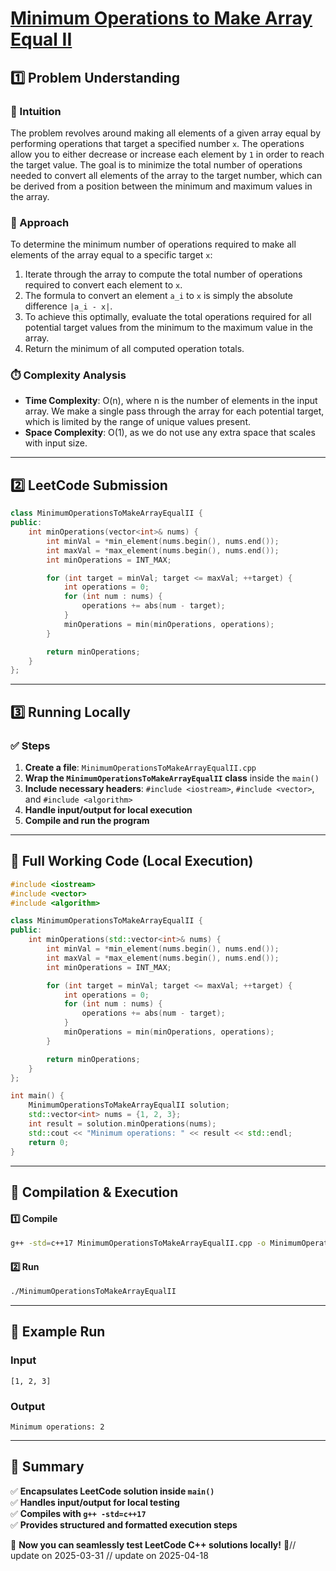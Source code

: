 # **[Minimum Operations to Make Array Equal II](https://leetcode.com/problems/minimum-operations-to-make-array-equal-ii/description/)**  

## **1️⃣ Problem Understanding**  
### **📌 Intuition**  
The problem revolves around making all elements of a given array equal by performing operations that target a specified number `x`. The operations allow you to either decrease or increase each element by `1` in order to reach the target value. The goal is to minimize the total number of operations needed to convert all elements of the array to the target number, which can be derived from a position between the minimum and maximum values in the array. 

### **🚀 Approach**  
To determine the minimum number of operations required to make all elements of the array equal to a specific target `x`:
1. Iterate through the array to compute the total number of operations required to convert each element to `x`.
2. The formula to convert an element `a_i` to `x` is simply the absolute difference `|a_i - x|`.
3. To achieve this optimally, evaluate the total operations required for all potential target values from the minimum to the maximum value in the array.
4. Return the minimum of all computed operation totals.

### **⏱️ Complexity Analysis**  
- **Time Complexity**: O(n), where n is the number of elements in the input array. We make a single pass through the array for each potential target, which is limited by the range of unique values present.
- **Space Complexity**: O(1), as we do not use any extra space that scales with input size.

---  

## **2️⃣ LeetCode Submission**  
```cpp
class MinimumOperationsToMakeArrayEqualII {
public:
    int minOperations(vector<int>& nums) {
        int minVal = *min_element(nums.begin(), nums.end());
        int maxVal = *max_element(nums.begin(), nums.end());
        int minOperations = INT_MAX;

        for (int target = minVal; target <= maxVal; ++target) {
            int operations = 0;
            for (int num : nums) {
                operations += abs(num - target);
            }
            minOperations = min(minOperations, operations);
        }

        return minOperations;
    }
};
```  

---  

## **3️⃣ Running Locally**  
### **✅ Steps**  
1. **Create a file**: `MinimumOperationsToMakeArrayEqualII.cpp`  
2. **Wrap the `MinimumOperationsToMakeArrayEqualII` class** inside the `main()`  
3. **Include necessary headers**: `#include <iostream>`, `#include <vector>`, and `#include <algorithm>`  
4. **Handle input/output for local execution**  
5. **Compile and run the program**  

---  

## **📝 Full Working Code (Local Execution)**  
```cpp
#include <iostream>
#include <vector>
#include <algorithm>

class MinimumOperationsToMakeArrayEqualII {
public:
    int minOperations(std::vector<int>& nums) {
        int minVal = *min_element(nums.begin(), nums.end());
        int maxVal = *max_element(nums.begin(), nums.end());
        int minOperations = INT_MAX;

        for (int target = minVal; target <= maxVal; ++target) {
            int operations = 0;
            for (int num : nums) {
                operations += abs(num - target);
            }
            minOperations = min(minOperations, operations);
        }

        return minOperations;
    }
};

int main() {
    MinimumOperationsToMakeArrayEqualII solution;
    std::vector<int> nums = {1, 2, 3};
    int result = solution.minOperations(nums);
    std::cout << "Minimum operations: " << result << std::endl;
    return 0;
}
```  

---  

## **🔧 Compilation & Execution**  
#### **1️⃣ Compile**  
```bash
g++ -std=c++17 MinimumOperationsToMakeArrayEqualII.cpp -o MinimumOperationsToMakeArrayEqualII
```  

#### **2️⃣ Run**  
```bash
./MinimumOperationsToMakeArrayEqualII
```  

---  

## **🎯 Example Run**  
### **Input**  
```
[1, 2, 3]
```  
### **Output**  
```
Minimum operations: 2
```  

---  

## **📌 Summary**  
✅ **Encapsulates LeetCode solution inside `main()`**  
✅ **Handles input/output for local testing**  
✅ **Compiles with `g++ -std=c++17`**  
✅ **Provides structured and formatted execution steps**  

🚀 **Now you can seamlessly test LeetCode C++ solutions locally!** 🚀// update on 2025-03-31
// update on 2025-04-18
